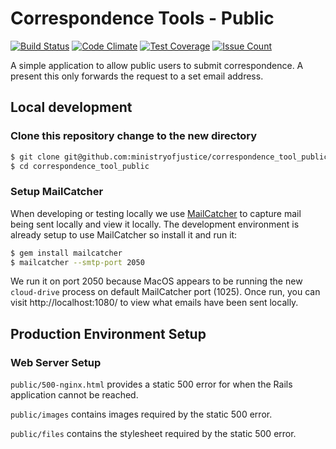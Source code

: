 # Correspondence Tools - Public
[![Build Status](https://travis-ci.org/ministryofjustice/correspondence_tool_public.svg?branch=develop)](https://travis-ci.org/ministryofjustice/correspondence_tool_public) [![Code Climate](https://codeclimate.com/github/ministryofjustice/correspondence_tool_public/badges/gpa.svg)](https://codeclimate.com/github/ministryofjustice/correspondence_tool_public) [![Test Coverage](https://codeclimate.com/github/ministryofjustice/correspondence_tool_public/badges/coverage.svg)](https://codeclimate.com/github/ministryofjustice/correspondence_tool_public/coverage) [![Issue Count](https://codeclimate.com/github/ministryofjustice/correspondence_tool_public/badges/issue_count.svg)](https://codeclimate.com/github/ministryofjustice/correspondence_tool_public)


A simple application to allow public users to submit correspondence. A present this only forwards the request to a set email address.

## Local development

### Clone this repository change to the new directory

```bash
$ git clone git@github.com:ministryofjustice/correspondence_tool_public.git
$ cd correspondence_tool_public
```

### Setup MailCatcher

When developing or testing locally we use
[MailCatcher](https://mailcatcher.me/) to capture mail being sent locally and
view it locally. The development environment is already setup to use
MailCatcher so install it and run it:

```bash
$ gem install mailcatcher
$ mailcatcher --smtp-port 2050
```

We run it on port 2050 because MacOS appears to be running the new
`cloud-drive` process on default MailCatcher port (1025). Once run, you can
visit http://localhost:1080/ to view what emails have been sent locally.

## Production Environment Setup

### Web Server Setup

`public/500-nginx.html` provides a static 500 error for when the Rails application cannot be reached.

`public/images` contains images required by the static 500 error.

`public/files` contains the stylesheet required by the static 500 error.
